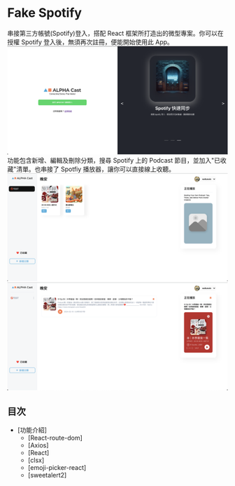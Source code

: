 # Fake Spotify

串接第三方帳號(Spotify)登入，搭配 React 框架所打造出的微型專案。你可以在授權 Spotify 登入後，無須再次註冊，便能開始使用此 App。
![Alt text](public/demo01.png)
功能包含新增、編輯及刪除分類，搜尋 Spotify 上的 Podcast 節目，並加入"已收藏"清單。也串接了 Spotfiy 播放器，讓你可以直接線上收聽。
![Alt text](public/demo02.png)
![Alt text](public/demo03.png)

## 目次

- [功能介紹]
  - [React-route-dom]
  - [Axios]
  - [React]
  - [clsx]
  - [emoji-picker-react]
  - [sweetalert2]
